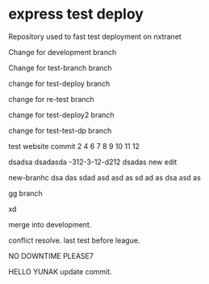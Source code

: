 # express test deploy
Repository used to fast test deployment on nxtranet

Change for development branch

Change for test-branch branch

change for test-deploy branch


change for re-test branch

change for test-deploy2 branch

change for test-test-dp branch

test website commit 2 4 6 7 8 9 10 11 12
 
dsadsa
dsadasda
-312-3-12-d212
dsadas
new edit

new-branhc dsa das 
 sdad asd asd as
sd ad as
dsa asd as 

gg branch

xd

merge into development.

conflict resolve.
last test before league.

NO DOWNTIME PLEASE7


HELLO YUNAK
update commit.
